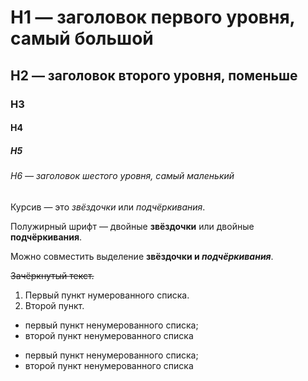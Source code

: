 # H1 — заголовок первого уровня, самый большой
## H2 — заголовок второго уровня, поменьше
### H3
#### H4
##### H5
###### H6 — заголовок шестого уровня, самый маленький
  
Курсив — это *звёздочки* или _подчёркивания_.

Полужирный шрифт — двойные **звёздочки** или двойные __подчёркивания__.

Можно совместить выделение **звёздочки и _подчёркивания_**.

~~Зачёркнутый текст.~~

1. Первый пункт нумерованного списка.
2. Второй пункт.

* первый пункт ненумерованного списка;
* второй пункт ненумерованного списка

- первый пункт ненумерованного списка;
- второй пункт ненумерованного списка
